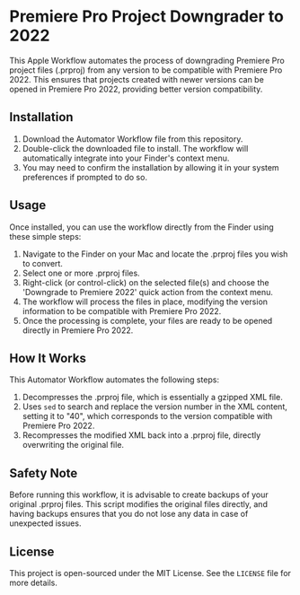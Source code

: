 # Premiere Pro Project Downgrader to 2022

This Apple Workflow automates the process of downgrading Premiere Pro project files (.prproj) from any version to be compatible with Premiere Pro 2022. This ensures that projects created with newer versions can be opened in Premiere Pro 2022, providing better version compatibility.

## Installation

1. Download the Automator Workflow file from this repository.
2. Double-click the downloaded file to install. The workflow will automatically integrate into your Finder's context menu.
3. You may need to confirm the installation by allowing it in your system preferences if prompted to do so.

## Usage

Once installed, you can use the workflow directly from the Finder using these simple steps:

1. Navigate to the Finder on your Mac and locate the .prproj files you wish to convert.
2. Select one or more .prproj files.
3. Right-click (or control-click) on the selected file(s) and choose the 'Downgrade to Premiere 2022' quick action from the context menu.
4. The workflow will process the files in place, modifying the version information to be compatible with Premiere Pro 2022.
5. Once the processing is complete, your files are ready to be opened directly in Premiere Pro 2022.

## How It Works

This Automator Workflow automates the following steps:

1. Decompresses the .prproj file, which is essentially a gzipped XML file.
2. Uses `sed` to search and replace the version number in the XML content, setting it to "40", which corresponds to the version compatible with Premiere Pro 2022.
3. Recompresses the modified XML back into a .prproj file, directly overwriting the original file.

## Safety Note

Before running this workflow, it is advisable to create backups of your original .prproj files. This script modifies the original files directly, and having backups ensures that you do not lose any data in case of unexpected issues.

## License

This project is open-sourced under the MIT License. See the `LICENSE` file for more details.